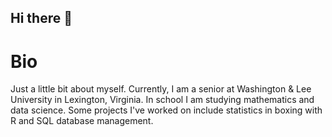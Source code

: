 ## Hi there 👋

# Bio 
Just a little bit about myself. Currently, I am a senior at Washington & Lee University in Lexington, Virginia. In school I am studying mathematics and data science. Some projects I've worked on include statistics in boxing with R and SQL database management. 

<!--
**D1Dolan/D1Dolan** is a ✨ _special_ ✨ repository because its `README.md` (this file) appears on your GitHub profile.

Here are some ideas to get you started:

- 🔭 I’m currently working on ...
- 🌱 I’m currently learning ...
- 👯 I’m looking to collaborate on ...
- 🤔 I’m looking for help with ...
- 💬 Ask me about ...
- 📫 How to reach me: ...
- 😄 Pronouns: ...
- ⚡ Fun fact: ...
-->
